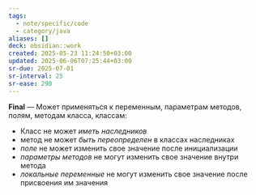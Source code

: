 ```yaml
---
tags:
  - note/specific/code
  - category/java
aliases: []
deck: obsidian::work
created: 2025-05-23 11:24:50+03:00
updated: 2025-06-06T07:25:44+03:00
sr-due: 2025-07-01
sr-interval: 25
sr-ease: 290
---
```


**Final**
—
Может применяться к переменным, параметрам методов, полям, методам класса, классам:
- Класс не может *иметь наследников*
- метод не может *быть переопределен* в классах наследниках
- *поле* не может изменить свое значение после инициализации
- *параметры методов* не могут изменить свое значение внутри метода
- *локальные переменные* не могут изменить свое значение после присвоения им значения
